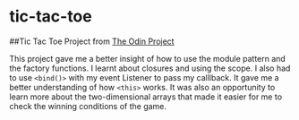 # tic-tac-toe
 
##Tic Tac Toe Project from [The Odin Project](https://www.theodinproject.com/)

This project gave me a better insight of how to use the module pattern and the factory functions. I learnt about closures and using the scope. I also had to use `<bind()>` with my event Listener to pass my calllback. It gave me a better understanding of how `<this>` works. It was also an opportunity to learn more about the two-dimensional arrays that made it easier for me to check the winning conditions of the game.
